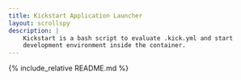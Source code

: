 ```yaml
---
title: Kickstart Application Launcher
layout: scrollspy
description: |
    Kickstart is a bash script to evaluate .kick.yml and start
    development environment inside the container.
---
```


{% include_relative README.md %}